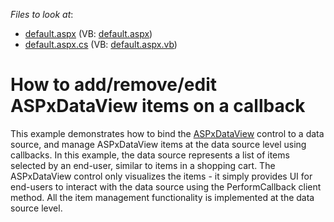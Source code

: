 <!-- default file list -->
*Files to look at*:

* [default.aspx](./CS/WebSite/default.aspx) (VB: [default.aspx](./VB/WebSite/default.aspx))
* [default.aspx.cs](./CS/WebSite/default.aspx.cs) (VB: [default.aspx.vb](./VB/WebSite/default.aspx.vb))
<!-- default file list end -->
# How to add/remove/edit ASPxDataView items on a callback


<p>This example demonstrates how to bind the <a href="http://documentation.devexpress.com/#AspNet/clsDevExpressWebASPxDataViewASPxDataViewtopic">ASPxDataView</a> control to a data source, and manage ASPxDataView items at the data source level using callbacks. In this example, the data source represents a list of items selected by an end-user, similar to items in a shopping cart. The ASPxDataView control only visualizes the items - it simply provides UI for end-users to interact with the data source using the PerformCallback client method. All the item management functionality is implemented at the data source level.</p>

<br/>


